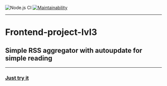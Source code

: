 ![Node.js CI](https://github.com/sdwayy/frontend-project-lvl3/workflows/Node.js%20CI/badge.svg?branch=master) [![Maintainability](https://api.codeclimate.com/v1/badges/0c233e7d1828a30a96ba/maintainability)](https://codeclimate.com/github/sdwayy/frontend-project-lvl3/maintainability)
***
# Frontend-project-lvl3
## Simple RSS aggregator with autoupdate for simple reading 
***
### [Just try it](https://rss-reader-of6brzph5.vercel.app/)